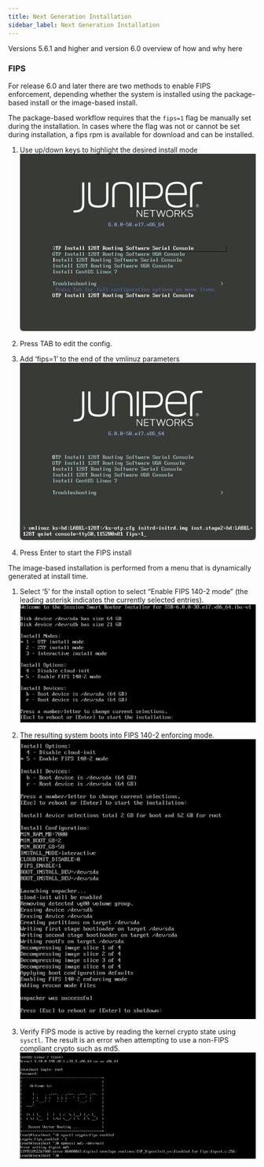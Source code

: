 ```yaml
---
title: Next Generation Installation
sidebar_label: Next Generation Installation
---
```


Versions 5.6.1 and higher and version 6.0 overview of how and why here

### FIPS 

For release 6.0 and later there are two methods to enable FIPS enforcement, depending whether the system is installed using the package-based install or the image-based install.

The package-based workflow requires that the `fips=1` flag be manually set during the installation. In cases where the flag was not or cannot be set during installation, a fips rpm is available for download and can be installed.

1. Use up/down keys to highlight the desired install mode
	![Bios Install](/img/56fips_BIOSinstall_1.png)

2. Press TAB to edit the config.

3. Add ‘fips=1’ to the end of the vmlinuz parameters
	![FIPS Parameter](/img/56fips_BIOSinstall_2.png)

4. Press Enter to start the FIPS install

The image-based installation is performed from a menu that is dynamically generated at install time. 

1. Select ‘5’ for the install option to select “Enable FIPS 140-2 mode” (the leading asterisk indicates the currently selected entries). 
	![Generated Meu](/img/60fips_install_1.png)

2. The resulting system boots into FIPS 140-2 enforcing mode. 
	![Boot](/img/60fips_install_2.png)

3. Verify FIPS mode is active by reading the kernel crypto state using `sysctl`. The result is an error when attempting to use a non-FIPS compliant crypto such as md5.
	![Error Message at bottom](/img/60fips_install_3.png)
